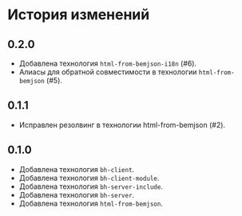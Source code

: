 История изменений
=================

0.2.0
-----
 * Добавлена технология `html-from-bemjson-i18n` (#6).
 * Алиасы для обратной совместимости в технологии `html-from-bemjson` (#5).

0.1.1
-----
 * Исправлен резолвинг в технологии html-from-bemjson (#2).

0.1.0
-----
 * Добавлена технология `bh-client`.
 * Добавлена технология `bh-client-module`.
 * Добавлена технология `bh-server-include`.
 * Добавлена технология `bh-server`.
 * Добавлена технология `html-from-bemjson`.
